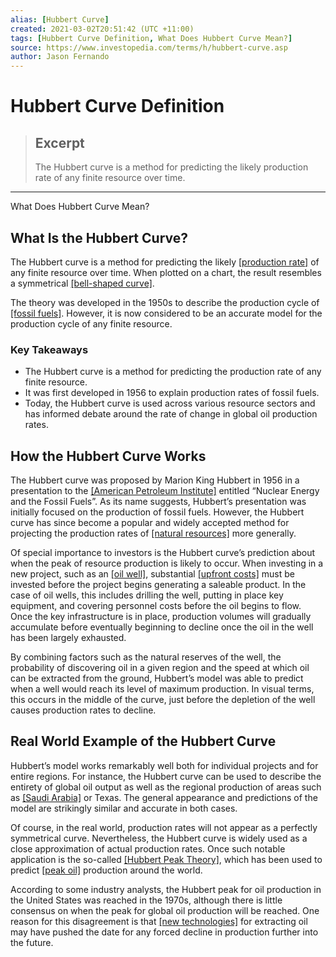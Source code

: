 ```yaml
---
alias: [Hubbert Curve]
created: 2021-03-02T20:51:42 (UTC +11:00)
tags: [Hubbert Curve Definition, What Does Hubbert Curve Mean?]
source: https://www.investopedia.com/terms/h/hubbert-curve.asp
author: Jason Fernando
---
```


# Hubbert Curve Definition

> ## Excerpt
> The Hubbert curve is a method for predicting the likely production rate of any finite resource over time.

---

What Does Hubbert Curve Mean?
## What Is the Hubbert Curve?

The Hubbert curve is a method for predicting the likely [[production rate]](https://www.investopedia.com/terms/p/production-rate.asp) of any finite resource over time. When plotted on a chart, the result resembles a symmetrical [[bell-shaped curve]](https://www.investopedia.com/terms/b/bell-curve.asp).

The theory was developed in the 1950s to describe the production cycle of [[fossil fuels]](https://www.investopedia.com/terms/n/nonrenewableresource.asp). However, it is now considered to be an accurate model for the production cycle of any finite resource.

### Key Takeaways

-   The Hubbert curve is a method for predicting the production rate of any finite resource.
-   It was first developed in 1956 to explain production rates of fossil fuels.
-   Today, the Hubbert curve is used across various resource sectors and has informed debate around the rate of change in global oil production rates. 

## How the Hubbert Curve Works

The Hubbert curve was proposed by Marion King Hubbert in 1956 in a presentation to the [[American Petroleum Institute]](https://www.investopedia.com/terms/a/american-petroleum-institute.asp) entitled “Nuclear Energy and the Fossil Fuels”. As its name suggests, Hubbert’s presentation was initially focused on the production of fossil fuels. However, the Hubbert curve has since become a popular and widely accepted method for projecting the production rates of [[natural resources]](https://www.investopedia.com/articles/basics/12/natural-resource-investing.asp) more generally.

Of special importance to investors is the Hubbert curve’s prediction about when the peak of resource production is likely to occur. When investing in a new project, such as an [[oil well]](https://www.investopedia.com/investing/oil-gas-industry-overview/), substantial [[upfront costs]](https://www.investopedia.com/terms/c/capitalexpenditure.asp) must be invested before the project begins generating a saleable product. In the case of oil wells, this includes drilling the well, putting in place key equipment, and covering personnel costs before the oil begins to flow. Once the key infrastructure is in place, production volumes will gradually accumulate before eventually beginning to decline once the oil in the well has been largely exhausted.

By combining factors such as the natural reserves of the well, the probability of discovering oil in a given region and the speed at which oil can be extracted from the ground, Hubbert’s model was able to predict when a well would reach its level of maximum production. In visual terms, this occurs in the middle of the curve, just before the depletion of the well causes production rates to decline.

## Real World Example of the Hubbert Curve

Hubbert’s model works remarkably well both for individual projects and for entire regions. For instance, the Hubbert curve can be used to describe the entirety of global oil output as well as the regional production of areas such as [[Saudi Arabia]](https://www.investopedia.com/the-risks-surrounding-saudi-aramco-s-ipo-4775623) or Texas. The general appearance and predictions of the model are strikingly similar and accurate in both cases.

Of course, in the real world, production rates will not appear as a perfectly symmetrical curve. Nevertheless, the Hubbert curve is widely used as a close approximation of actual production rates. Once such notable application is the so-called [[Hubbert Peak Theory]](https://www.investopedia.com/terms/h/hubbert-peak-theory.asp), which has been used to predict [[peak oil]](https://www.investopedia.com/terms/p/peak_oil.asp) production around the world.

According to some industry analysts, the Hubbert peak for oil production in the United States was reached in the 1970s, although there is little consensus on when the peak for global oil production will be reached. One reason for this disagreement is that [[new technologies]](https://www.investopedia.com/terms/e/enhanced-oil-recovery.asp) for extracting oil may have pushed the date for any forced decline in production further into the future.
